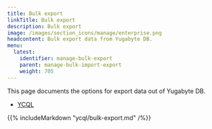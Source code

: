 ```yaml
---
title: Bulk export
linkTitle: Bulk export
description: Bulk export
image: /images/section_icons/manage/enterprise.png
headcontent: Bulk export data from Yugabyte DB.
menu:
  latest:
    identifier: manage-bulk-export
    parent: manage-bulk-import-export
    weight: 705
---
```


This page documents the options for export data out of Yugabyte DB.

<ul class="nav nav-tabs nav-tabs-yb">
  <li>
    <a href="#ycql" class="nav-link active" id="ycql-tab" data-toggle="tab" role="tab" aria-controls="ycql" aria-selected="true">
      <i class="icon-cassandra" aria-hidden="true"></i>
      YCQL
    </a>
  </li>
</ul>

<div class="tab-content">
  <div id="ycql" class="tab-pane fade show active" role="tabpanel" aria-labelledby="ycql-tab">
    {{% includeMarkdown "ycql/bulk-export.md" /%}}
  </div>
</div>
